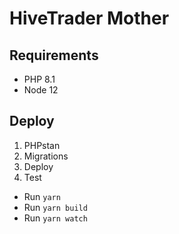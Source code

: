 HiveTrader Mother
=================

Requirements
------------
- PHP 8.1
- Node 12


Deploy
------
1. PHPstan
2. Migrations
3. Deploy
4. Test


- Run `yarn`
- Run `yarn build`
- Run `yarn watch`